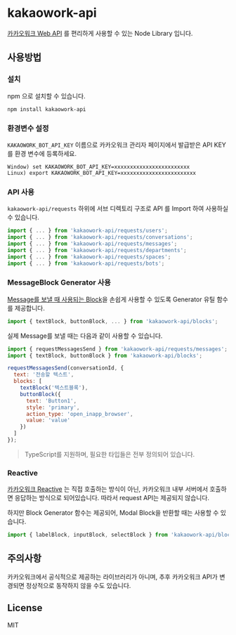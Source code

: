 # kakaowork-api

[카카오워크 Web API](https://docs.kakaoi.ai/kakao_work/webapireference/) 를 편리하게 사용할 수 있는 Node Library 입니다.

## 사용방법

### 설치

npm 으로 설치할 수 있습니다.

```
npm install kakaowork-api
```

### 환경변수 설정

`KAKAOWORK_BOT_API_KEY` 이름으로 카카오워크 관리자 페이지에서 발급받은 API KEY를 환경 변수에 등록하세요.

```
Window) set KAKAOWORK_BOT_API_KEY=xxxxxxxxxxxxxxxxxxxxxxxx
Linux) export KAKAOWORK_BOT_API_KEY=xxxxxxxxxxxxxxxxxxxxxxxx
```

### API 사용

`kakaowork-api/requests` 하위에 서브 디렉토리 구조로 API 를 Import 하여 사용하실 수 있습니다.

```js
import { ... } from 'kakaowork-api/requests/users';
import { ... } from 'kakaowork-api/requests/conversations';
import { ... } from 'kakaowork-api/requests/messages';
import { ... } from 'kakaowork-api/requests/departments';
import { ... } from 'kakaowork-api/requests/spaces';
import { ... } from 'kakaowork-api/requests/bots';
```

### MessageBlock Generator 사용

[Message를 보낼 때 사용되는 Block](https://docs.kakaoi.ai/kakao_work/blockkit/)을 손쉽게 사용할 수 있도록 Generator 유틸 함수를 제공합니다.

```js
import { textBlock, buttonBlock, ... } from 'kakaowork-api/blocks';
```

실제 Message를 보낼 때는 다음과 같이 사용할 수 있습니다.

```js
import { requestMessagesSend } from 'kakaowork-api/requests/messages';
import { textBlock, buttonBlock } from 'kakaowork-api/blocks';

requestMessagesSend(conversationId, {
  text: '전송할 텍스트',
  blocks: [
    textBlock('텍스트블록'),
    buttonBlock({
      text: 'Button1',
      style: 'primary',
      action_type: 'open_inapp_browser',
      value: 'value'
    })
  ]
});
```

> TypeScript를 지원하며, 필요한 타입들은 전부 정의되어 있습니다.

### Reactive

[카카오워크 Reactive](https://docs.kakaoi.ai/kakao_work/webapireference/reactive/) 는 직접 호출하는 방식이 아닌,
카카오워크 내부 서버에서 호출하면 응답하는 방식으로 되어있습니다. 따라서 request API는 제공되지 않습니다.

하지만 Block Generator 함수는 제공되어, Modal Block을 반환할 때는 사용할 수 있습니다.

```js
import { labelBlock, inputBlock, selectBlock } from 'kakaowork-api/blocks';
```

## 주의사항

카카오워크에서 공식적으로 제공하는 라이브러리가 아니며, 추후 카카오워크 API가 변경되면 정상적으로 동작하지 않을 수도 있습니다.

## License

MIT
